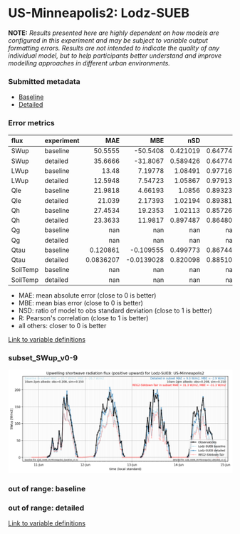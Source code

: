 # US-Minneapolis2: Lodz-SUEB

**NOTE:** *Results presented here are highly dependent on how models are configured in this experiment and may be subject to variable output formatting errors. Results are not intended to indicate the quality of any individual model, but to help participants better understand and improve modelling approaches in different urban environments.*

### Submitted metadata

- [Baseline](Lodz-SUEB_US-Minneapolis2_baseline_attrs.md)
- [Detailed](Lodz-SUEB_US-Minneapolis2_detailed_attrs.md)

### Error metrics

| flux     | experiment   |         MAE |         MBE |        nSD |          R |          5th |       95th |       RMSE |      cRMSE |        AMBE |       1-nSD |         1-R |   nSkewness |   nKurtosis |     Overlap |
|:---------|:-------------|------------:|------------:|-----------:|-----------:|-------------:|-----------:|-----------:|-----------:|------------:|------------:|------------:|------------:|------------:|------------:|
| SWup     | baseline     |  50.5555    | -50.5408    |   0.421019 |   0.647741 |   1.765      | 176.875    |  92.0847   |   0.79488  |  50.5408    |   0.578982  |   0.352259  |   0.628175  |    1.1479   |   0.151677  |
| SWup     | detailed     |  35.6666    | -31.8067    |   0.589426 |   0.647741 |   1.471      | 126.505    |  80.5403   |   0.764089 |  31.8067    |   0.410575  |   0.352259  |   0.628175  |    1.1479   |   0.109735  |
| LWup     | baseline     |  13.48      |   7.19778   |   1.08491  |   0.977164 |   2.9528     |  19.9436   |  18.7129   |   0.238242 |   7.19778   |   0.0849073 |   0.0228359 |   0.405577  |    0.326111 |   0.0881566 |
| LWup     | detailed     |  12.5948    |   7.54723   |   1.05867  |   0.979132 |   0.193703   |  16.4198   |  17.5305   |   0.218235 |   7.54723   |   0.0586651 |   0.0208681 |   0.481517  |    0.254843 |   0.0879213 |
| Qle      | baseline     |  21.9818    |   4.66193   |   1.0856   |   0.893239 |   3.3691     |  29.0413   |  37.986    |   0.489007 |   4.66193   |   0.0856014 |   0.106761  |   0.185749  |    0.581219 |   0.282643  |
| Qle      | detailed     |  21.039     |   2.17393   |   1.02194  |   0.893816 |   3.2836     |  14.7575   |  36.02     |   0.466377 |   2.17393   |   0.0219393 |   0.106184  |   0.194339  |    0.597255 |   0.258735  |
| Qh       | baseline     |  27.4534    |  19.2353    |   1.02113  |   0.857262 |  30.559      |  33.0933   |  39.2871   |   0.540328 |  19.2353    |   0.0211296 |   0.142738  |   0.235256  |    0.432454 |   0.3098    |
| Qh       | detailed     |  23.3633    |  11.9817    |   0.897487 |   0.864805 |  22.8773     |   5.1654   |  34.0763   |   0.50317  |  11.9817    |   0.102514  |   0.135195  |   0.0545717 |    0.683468 |   0.220985  |
| Qg       | baseline     | nan         | nan         | nan        | nan        | nan          | nan        | nan        | nan        | nan         | nan         | nan         | nan         |  nan        | nan         |
| Qg       | detailed     | nan         | nan         | nan        | nan        | nan          | nan        | nan        | nan        | nan         | nan         | nan         | nan         |  nan        | nan         |
| Qtau     | baseline     |   0.120861  |  -0.109555  |   0.499773 |   0.867443 |   0.00693446 |   0.381735 |   0.199699 |   0.618646 |   0.109555  |   0.500227  |   0.132557  |   0.245402  |    0.484042 |   0.17258   |
| Qtau     | detailed     |   0.0836207 |  -0.0139028 |   0.820098 |   0.885104 |   0.00600979 |   0.119103 |   0.127583 |   0.469912 |   0.0139028 |   0.179903  |   0.114896  |   0.267606  |    0.485823 |   0.10873   |
| SoilTemp | baseline     | nan         | nan         | nan        | nan        | nan          | nan        | nan        | nan        | nan         | nan         | nan         | nan         |  nan        | nan         |
| SoilTemp | detailed     | nan         | nan         | nan        | nan        | nan          | nan        | nan        | nan        | nan         | nan         | nan         | nan         |  nan        | nan         |

 - MAE: mean absolute error (close to 0 is better)
 - MBE: mean bias error (close to 0 is better)
 - NSD: ratio of model to obs standard deviation (close to 1 is better)
 - R: Pearson's correlation (close to 1 is better)
 - all others: closer to 0 is better

[Link to variable definitions](../modelattrs/variable_definitions.md)

### <a name="subset_swup_v0-9"></a>subset_SWup_v0-9
[![Lodz-SUEB_US-Minneapolis2_subset_SWup_v0-9.png](Lodz-SUEB_US-Minneapolis2_subset_SWup_v0-9.png)](Lodz-SUEB_US-Minneapolis2_subset_SWup_v0-9.png)

### out of range: baseline


### out of range: detailed



[Link to variable definitions](../modelattrs/variable_definitions.md)

